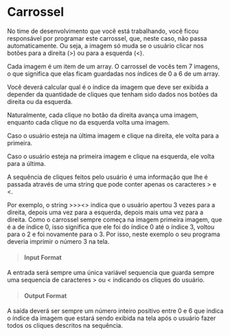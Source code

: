 # Carrossel

No time de desenvolvimento que você está trabalhando, você ficou responsável por programar este carrossel,
que, neste caso, não passa automaticamente. Ou seja, a imagem só muda se o usuário clicar nos botões para
a direita (>) ou para a esquerda (<).

Cada imagem é um item de um array. O carrossel de vocês tem 7 imagens, o que significa que elas ficam
guardadas nos índices de 0 a 6 de um array.

Você deverá calcular qual é o índice da imagem que deve ser exibida a depender da quantidade de cliques
que tenham sido dados nos botões da direita ou da esquerda.

Naturalmente, cada clique no botão da direita avança uma imagem, enquanto cada clique no da esquerda
volta uma imagem.

Caso o usuário esteja na última imagem e clique na direita, ele volta para a primeira.

Caso o usuário esteja na primeira imagem e clique na esquerda, ele volta para a última.

A sequência de cliques feitos pelo usuário é uma informação que lhe é passada através de uma string que
pode conter apenas os caracteres > e <.

Por exemplo, o string >>><> indica que o usuário apertou 3 vezes para a direita, depois uma vez para a
esquerda, depois mais uma vez para a direita. Como o carrossel sempre começa na imagem primeira
imagem, que é a de índice 0, isso significa que ele foi do índice 0 até o índice 3, voltou para o 2 e foi
novamente para o 3. Por isso, neste exemplo o seu programa deveria imprimir o número 3 na tela.

> #### Input Format
A entrada será sempre uma única variável sequencia que guarda sempre uma sequencia de caracteres >
ou < indicando os cliques do usuário.

> #### Output Format
A saída deverá ser sempre um número inteiro positivo entre 0 e 6 que indica o índice da imagem que estará
sendo exibida na tela após o usuário fazer todos os cliques descritos na sequência.